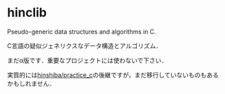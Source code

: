 # hinclib

Pseudo-generic data structures and algorithms in C.

C言語の疑似ジェネリクスなデータ構造とアルゴリズム．

まだα版です．重要なプロジェクトには使わないで下さい．

実質的には[hinshiba/practice_c](https://github.com/hinshiba/practice_c)の後継ですが，まだ移行していないものもあるかもしれません．

